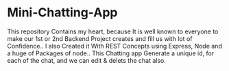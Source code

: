 # Mini-Chatting-App
This repository Contains my heart, because It is well known to everyone to make our 1st or 2nd Backend Project creates and fill us with lot of Confidence.. I also Created it With REST Concepts using  Express, Node and a huge of Packages of node.. This Chatting app Generate a unique id, for  each of the chat, and we can edit &amp; delets the chat also. 
